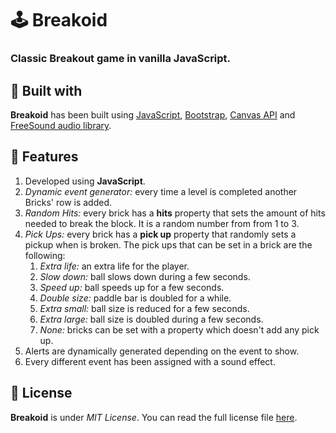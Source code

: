 # 🕹️ Breakoid
### Classic Breakout game in vanilla JavaScript.

## 🔨 Built with
__Breakoid__ has been built using [JavaScript](), [Bootstrap](https://getbootstrap.com/), [Canvas API](https://developer.mozilla.org/en-US/docs/Web/API/Canvas_API) and [FreeSound audio library](https://freesound.org/).

## 🌟 Features
1. Developed using __JavaScript__.
1. _Dynamic event generator:_ every time a level is completed another Bricks' row is added.
1. _Random Hits:_ every brick has a __hits__ property that sets the amount of hits needed to break the block. It is a random number from from 1 to 3.
1. _Pick Ups:_ every brick has a __pick up__ property that randomly sets a pickup when is broken. The pick ups that can be set in a brick are the following: 
    1. _Extra life:_ an extra life for the player.
    1. _Slow down:_ ball slows down during a few seconds.
    1. _Speed up:_ ball speeds up for a few seconds.
    1. _Double size:_ paddle bar is doubled for a while.
    1. _Extra small:_ ball size is reduced for a few seconds.
    1. _Extra large:_ ball size is doubled during a few seconds. 
    1. _None:_ bricks can be set with a property which doesn't add any pick up.
1. Alerts are dynamically generated depending on the event to show. 
1. Every different event has been assigned with a sound effect. 

## 📝 License
__Breakoid__ is under _MIT License_. You can read the full license file [here](LICENSE.md).